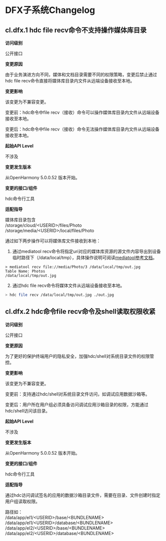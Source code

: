 # DFX子系统Changelog

## cl.dfx.1 hdc file recv命令不支持操作媒体库目录

**访问级别**

公开接口

**变更原因**

由于业务演进方向不同，媒体和文档目录需要不同的权限策略，变更后禁止通过hdc file recv命令直接将媒体库目录内文件从远端设备接收至本地。

**变更影响**

该变更为不兼容变更。

变更前：hdc命令中file recv（接收）命令可以操作媒体库目录内文件从远端设备接收至本地。

变更后：hdc命令中file recv（接收）命令无法操作媒体库目录内文件从远端设备接收至本地。

**起始API Level**

不涉及

**变更发生版本**

从OpenHarmony 5.0.0.52 版本开始。

**变更的接口/组件**

hdc命令行工具

**适配指导**

媒体库目录包含</br>
/storage/cloud/\<USERID\>/files/Photo</br>
/storage/media/\<USERID\>/local/files/Photo</br>

通过如下两步操作可以将媒体库文件接收到本地：
1. 通过mediatool recv命令将指定uri对应的媒体库资源的源文件内容导出到设备临时路径下（/data/local/tmp），具体操作说明可阅读[mediatool参考文档](../../../application-dev/tools/mediatool.md#mediatool-recv)。

```shell
> mediatool recv file://media/Photo/3 /data/local/tmp/out.jpg
Table Name: Photos
/data/local/tmp/out.jpg
```

2. 通过hdc file recv命令将媒体文件从远端设备接收至本地。

```bash
> hdc file recv /data/local/tmp/out.jpg ./out.jpg
```
## cl.dfx.2 hdc命令file recv命令及shell读取权限收紧

**访问级别**

公开接口

**变更原因**

为了更好的保护终端用户的隐私安全，加强hdc/shell对系统目录文件的权限管控。

**变更影响**

该变更为不兼容变更。

变更前：支持通过hdc/shell对系统目录文件访问，如调试应用数据沙箱等。

变更后：用户所在用户组必须具备访问调试应用沙箱目录的权限，方能通过hdc/shell访问该目录。

**起始API Level**

不涉及

**变更发生版本**

从OpenHarmony 5.0.0.52 版本开始。

**变更的接口/组件**

hdc命令行工具

**适配指导**

通过hdc访问调试签名的应用的数据沙箱目录文件，需要在目录、文件创建时指定用户组读取权限。

路径如：</br>
/data/app/el1/\<USERID\>/base/\<BUNDLENAME\></br>
/data/app/el1/\<USERID\>/database/\<BUNDLENAME\></br>
/data/app/el2/\<USERID\>/base/\<BUNDLENAME\></br>
/data/app/el2/\<USERID\>/database/\<BUNDLENAME\></br>